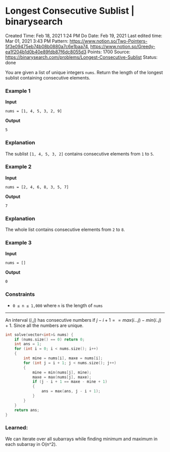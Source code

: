 # Longest Consecutive Sublist | binarysearch

Created Time: Feb 18, 2021 1:24 PM
Do Date: Feb 19, 2021
Last edited time: Mar 01, 2021 3:43 PM
Pattern: https://www.notion.so/Two-Pointers-5f3e09475eb74b08b0880a7c6e1baa74, https://www.notion.so/Greedy-ea1f204b1d0b40e89fdb87f6dc8055d3
Points: 1700
Source: https://binarysearch.com/problems/Longest-Consecutive-Sublist
Status: done

You are given a list of unique integers `nums`. Return the length of the longest sublist containing consecutive elements.

### **Example 1**

****Input****

`nums = [1, 4, 5, 3, 2, 9]`

****Output****

`5`

### **Explanation**

The sublist `[1, 4, 5, 3, 2]` contains consecutive elements from `1` to `5`.

### **Example 2**

****Input****

`nums = [2, 4, 6, 8, 3, 5, 7]`

****Output****

`7`

### **Explanation**

The whole list contains consecutive elements from `2` to `8`.

### **Example 3**

****Input****

`nums = []`

****Output****

`0`

### **Constraints**

- `0 ≤ n ≤ 1,000` where `n` is the length of `nums`

---

An interval $(i, j)$ has consecutive numbers if $j - i + 1 == max({i...j}) - min({i..j}) + 1$. Since all the numbers are unique. 

```cpp
int solve(vector<int>& nums) {
    if (nums.size() == 0) return 0; 
    int ans = 1; 
    for (int i = 0; i < nums.size(); i++)
    {
        int mine = nums[i], maxe = nums[i]; 
        for (int j = i + 1; j < nums.size(); j++)
        {
            mine = min(nums[j], mine); 
            maxe = max(nums[j], maxe); 
            if (j - i + 1 == maxe - mine + 1)
            {
                ans = max(ans, j - i + 1); 
            }
        }
    }
    return ans; 
}
```

### Learned:

We can iterate over all subarrays while finding minimum and maximum in each subarray in O(n^2).